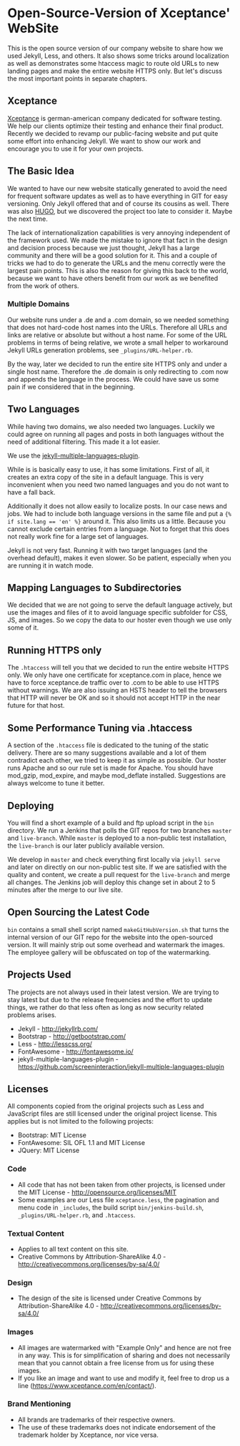 # Open-Source-Version of Xceptance' WebSite

This is the open source version of our company website to share how we used Jekyll, Less, and others. It also shows some tricks around localization as well as demonstrates some htaccess magic to route old URLs to new landing pages and make the entire website HTTPS only. But let's discuss the most important points in separate chapters.

## Xceptance
[Xceptance](https://www.xceptance.com/) is german-american company dedicated for software testing. We help our clients optimize their testing and enhance their final product. Recently we decided to revamp our public-facing website and put quite some effort into enhancing Jekyll. We want to show our work and encourage you to use it for your own projects.

##  The Basic Idea

We wanted to have our new website statically generated to avoid the need for frequent software updates as well as to have everything in GIT for easy versioning. Only Jekyll offered that and of course its cousins as well. There was also [HUGO](http://gohugo.io/), but we discovered the project too late to consider it. Maybe the next time.

The lack of internationalization capabilities is very annoying independent of the framework used. We made the mistake to ignore that fact in the design and decision process because we just thought, Jekyll has a large community and there will be a good solution for it. This and a couple of tricks we had to do to generate the URLs and the menu correctly were the largest pain points. This is also the reason for giving this back to the world, because we want to have others benefit from our work as we benefited from the work of others.

### Multiple Domains

Our website runs under a .de and a .com domain, so we needed something that does not hard-code host names into the URLs. Therefore all URLs and links are relative or absolute but without a host name. For some of the URL problems in terms of being relative, we wrote a small helper to workaround Jekyll URLs generation problems, see `_plugins/URL-helper.rb`.

By the way, later we decided to run the entire site HTTPS only and under a single host name. Therefore the .de domain is only redirecting to .com now and appends the language in the process. We could have save us some pain if we considered that in the beginning.

## Two Languages

While having two domains, we also needed two languages. Luckily we could agree on running all pages and posts in both languages without the need of additional filtering. This made it a lot easier.

We use the [jekyll-multiple-languages-plugin](https://github.com/screeninteraction/jekyll-multiple-languages-plugin).

While is is basically easy to use, it has some limitations. First of all, it creates an extra copy of the site in a default language. This is very inconvenient when you need two named languages and you do not want to have a fall back.

Additionally it does not allow easily to localize posts. In our case news and jobs. We had to include both language versions in the same file and put a `{% if site.lang == 'en' %}` around it. This also limits us a little. Because you cannot exclude certain entries from a language. Not to forget that this does not really work fine for a large set of languages.

Jekyll is not very fast. Running it with two target languages (and the overhead default), makes it even slower. So be patient, especially when you are running it in watch mode.

## Mapping Languages to Subdirectories

We decided that we are not going to serve the default language actively, but use the images and files of it to avoid language specific subfolder for CSS, JS, and images. So we copy the data to our hoster even though we use only some of it.

## Running HTTPS only

The `.htaccess` will tell you that we decided to run the entire website HTTPS only. We only have one certificate for xceptance.com in place, hence we have to force xceptance.de traffic over to .com to be able to use HTTPS without warnings. We are also issuing an HSTS header to tell the browsers that HTTP will never be OK and so it should not accept HTTP in the near future for that host.

## Some Performance Tuning via .htaccess

A section of the `.htaccess` file is dedicated to the tuning of the static delivery. There are so many suggestions available and a lot of them contradict each other, we tried to keep it as simple as possible. Our hoster runs Apache and so our rule set is made for Apache. You should have mod_gzip, mod_expire, and maybe mod_deflate installed. Suggestions are always welcome to tune it better.

## Deploying

You will find a short example of a build and ftp upload script in the `bin` directory. We run a Jenkins that polls the GIT repos for two branches `master` and `live-branch`. While `master` is deployed to a non-public test installation, the `live-branch` is our later publicly available version.

We develop in `master` and check everything first locally via `jekyll serve` and later on directly on our non-public test site. If we are satisfied with the quality and content, we create a pull request for the `live-branch` and merge all changes. The Jenkins job will deploy this change set in about 2 to 5 minutes after the merge to our live site.

## Open Sourcing the Latest Code

`bin` contains a small shell script named `makeGitHubVersion.sh` that turns the internal version of our GIT repo for the website into the open-sourced version. It will mainly strip out some overhead and watermark the images. The employee gallery will be obfuscated on top of the watermarking.

## Projects Used

The projects are not always used in their latest version. We are trying to stay latest but due to the release frequencies and the effort to update things, we rather do that less often as long as now security related problems arises. 

* Jekyll - http://jekyllrb.com/
* Bootstrap - http://getbootstrap.com/
* Less - http://lesscss.org/
* FontAwesome - http://fontawesome.io/
* jekyll-multiple-languages-plugin - https://github.com/screeninteraction/jekyll-multiple-languages-plugin

## Licenses

All components copied from the original projects such as Less and JavaScript files are still licensed under the original project license. This applies but is not limited to the following projects:

* Bootstrap: MIT License
* FontAwesome: SIL OFL 1.1 and MIT License
* JQuery: MIT License

### Code

* All code that has not been taken from other projects, is licensed under the MIT License - http://opensource.org/licenses/MIT
* Some examples are our Less file `xceptance.less`, the pagination and menu code in `_includes`, the build script `bin/jenkins-build.sh`, `_plugins/URL-helper.rb`, and `.htaccess`.

### Textual Content

* Applies to all text content on this site.
* Creative Commons by Attribution-ShareAlike 4.0 - http://creativecommons.org/licenses/by-sa/4.0/

### Design

* The design of the site is licensed under Creative Commons by Attribution-ShareAlike 4.0 - http://creativecommons.org/licenses/by-sa/4.0/

### Images

* All images are watermarked with "Example Only" and hence are not free in any way. This is for simplification of sharing and does not necessarily mean that you cannot obtain a free license from us for using these images.
* If you like an image and want to use and modify it, feel free to drop us a line (https://www.xceptance.com/en/contact/).

### Brand Mentioning

* All brands are trademarks of their respective owners.
* The use of these trademarks does not indicate endorsement of the trademark holder by Xceptance, nor vice versa.

